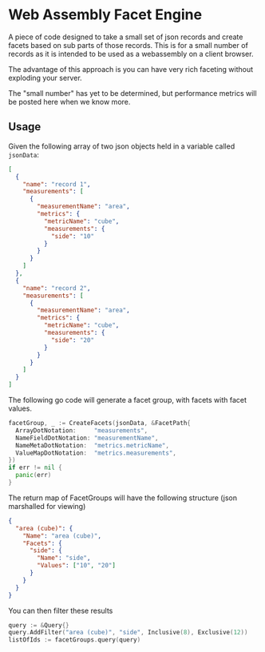 # Web Assembly Facet Engine

A piece of code designed to take a small set of json records and create facets based on sub parts of those records.
This is for a small number of records as it is intended to be used as a webassembly on a client browser.

The advantage of this approach is you can have very rich faceting without exploding your server.

The "small number" has yet to be determined, but performance metrics will be posted here when we know more.

## Usage

Given the following array of two json objects held in a variable called `jsonData`:

```json
[
  {
    "name": "record 1",
    "measurements": [
      {
        "measurementName": "area",
        "metrics": {
          "metricName": "cube",
          "measurements": {
            "side": "10"
          }
        }
      }
    ]
  },
  {
    "name": "record 2",
    "measurements": [
      {
        "measurementName": "area",
        "metrics": {
          "metricName": "cube",
          "measurements": {
            "side": "20"
          }
        }
      }
    ]
  }
]
```

The following go code will generate a facet group, with facets with facet values.

```go
facetGroup, _ := CreateFacets(jsonData, &FacetPath{
  ArrayDotNotation:     "measurements",
  NameFieldDotNotation: "measurementName",
  NameMetaDotNotation:  "metrics.metricName",
  ValueMapDotNotation:  "metrics.measurements",
})
if err != nil {
  panic(err)
}
```

The return map of FacetGroups will have the following structure (json marshalled for viewing)

```json
{
  "area (cube)": {
    "Name": "area (cube)",
    "Facets": {
      "side": {
        "Name": "side",
        "Values": ["10", "20"]
      }
    }
  }
}
```

You can then filter these results

```go
query := &Query{}
query.AddFilter("area (cube)", "side", Inclusive(8), Exclusive(12))
listOfIds := facetGroups.query(query)
```
